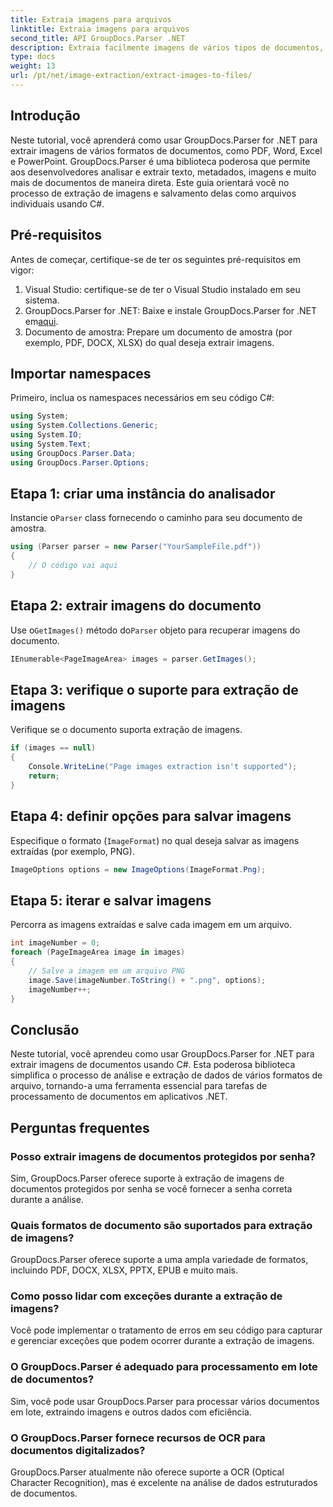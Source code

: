 ```yaml
---
title: Extraia imagens para arquivos
linktitle: Extraia imagens para arquivos
second_title: API GroupDocs.Parser .NET
description: Extraia facilmente imagens de vários tipos de documentos, como PDF e DOCX, usando GroupDocs.Parser for .NET. Simplifique suas tarefas de análise de documentos.
type: docs
weight: 13
url: /pt/net/image-extraction/extract-images-to-files/
---
```

## Introdução
Neste tutorial, você aprenderá como usar GroupDocs.Parser for .NET para extrair imagens de vários formatos de documentos, como PDF, Word, Excel e PowerPoint. GroupDocs.Parser é uma biblioteca poderosa que permite aos desenvolvedores analisar e extrair texto, metadados, imagens e muito mais de documentos de maneira direta. Este guia orientará você no processo de extração de imagens e salvamento delas como arquivos individuais usando C#.
## Pré-requisitos
Antes de começar, certifique-se de ter os seguintes pré-requisitos em vigor:
1. Visual Studio: certifique-se de ter o Visual Studio instalado em seu sistema.
2.  GroupDocs.Parser for .NET: Baixe e instale GroupDocs.Parser for .NET em[aqui](https://releases.groupdocs.com/parser/net/).
3. Documento de amostra: Prepare um documento de amostra (por exemplo, PDF, DOCX, XLSX) do qual deseja extrair imagens.

## Importar namespaces
Primeiro, inclua os namespaces necessários em seu código C#:
```csharp
using System;
using System.Collections.Generic;
using System.IO;
using System.Text;
using GroupDocs.Parser.Data;
using GroupDocs.Parser.Options;
```
## Etapa 1: criar uma instância do analisador
 Instancie o`Parser` class fornecendo o caminho para seu documento de amostra.
```csharp
using (Parser parser = new Parser("YourSampleFile.pdf"))
{
    // O código vai aqui
}
```
## Etapa 2: extrair imagens do documento
 Use o`GetImages()` método do`Parser` objeto para recuperar imagens do documento.
```csharp
IEnumerable<PageImageArea> images = parser.GetImages();
```
## Etapa 3: verifique o suporte para extração de imagens
Verifique se o documento suporta extração de imagens.
```csharp
if (images == null)
{
    Console.WriteLine("Page images extraction isn't supported");
    return;
}
```
## Etapa 4: definir opções para salvar imagens
Especifique o formato (`ImageFormat`) no qual deseja salvar as imagens extraídas (por exemplo, PNG).
```csharp
ImageOptions options = new ImageOptions(ImageFormat.Png);
```
## Etapa 5: iterar e salvar imagens
Percorra as imagens extraídas e salve cada imagem em um arquivo.
```csharp
int imageNumber = 0;
foreach (PageImageArea image in images)
{
    // Salve a imagem em um arquivo PNG
    image.Save(imageNumber.ToString() + ".png", options);
    imageNumber++;
}
```

## Conclusão
Neste tutorial, você aprendeu como usar GroupDocs.Parser for .NET para extrair imagens de documentos usando C#. Esta poderosa biblioteca simplifica o processo de análise e extração de dados de vários formatos de arquivo, tornando-a uma ferramenta essencial para tarefas de processamento de documentos em aplicativos .NET.

## Perguntas frequentes
### Posso extrair imagens de documentos protegidos por senha?
Sim, GroupDocs.Parser oferece suporte à extração de imagens de documentos protegidos por senha se você fornecer a senha correta durante a análise.
### Quais formatos de documento são suportados para extração de imagens?
GroupDocs.Parser oferece suporte a uma ampla variedade de formatos, incluindo PDF, DOCX, XLSX, PPTX, EPUB e muito mais.
### Como posso lidar com exceções durante a extração de imagens?
Você pode implementar o tratamento de erros em seu código para capturar e gerenciar exceções que podem ocorrer durante a extração de imagens.
### O GroupDocs.Parser é adequado para processamento em lote de documentos?
Sim, você pode usar GroupDocs.Parser para processar vários documentos em lote, extraindo imagens e outros dados com eficiência.
### O GroupDocs.Parser fornece recursos de OCR para documentos digitalizados?
GroupDocs.Parser atualmente não oferece suporte a OCR (Optical Character Recognition), mas é excelente na análise de dados estruturados de documentos.
